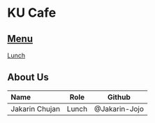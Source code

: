 # KU Cafe

## [Menu](Menu.md)
[Lunch](/Menu.md#Lunch)


## About Us


| Name      | Role      | Github          |
|:----------|-----------|-----------------|
| Jakarin Chujan | Lunch | @Jakarin-Jojo |
